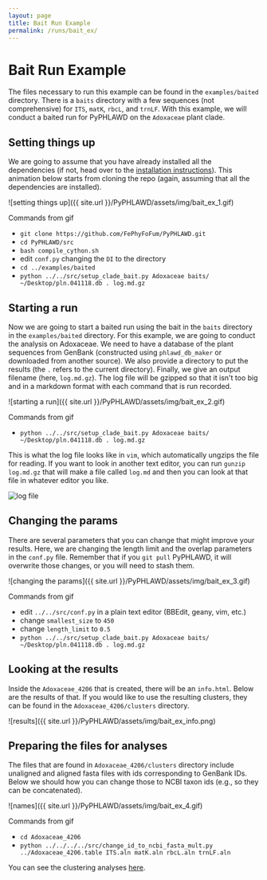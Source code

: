 ```yaml
---
layout: page
title: Bait Run Example
permalink: /runs/bait_ex/
---
```

# Bait Run Example

The files necessary to run this example can be found in the `examples/baited` directory. There is a `baits` directory with a few sequences (not comprehensive) for `ITS`, `matK`, `rbcL`, and `trnLF`. With this example, we will conduct a baited run for PyPHLAWD on the `Adoxaceae` plant clade. 

## Setting things up

We are going to assume that you have already installed all the dependencies (if not, head over to the [installation instructions](https://fephyfofum.github.io/PyPHLAWD/install/)). This animation below starts from cloning the repo (again, assuming that all the dependencies are installed).

![setting things up]({{ site.url }}/PyPHLAWD/assets/img/bait_ex_1.gif)

Commands from gif

- `git clone https://github.com/FePhyFoFum/PyPHLAWD.git`
- `cd PyPHLAWD/src`
- `bash compile_cython.sh`
- edit `conf.py` changing the `DI` to the directory
- `cd ../examples/baited`
- `python ../../src/setup_clade_bait.py Adoxaceae baits/ ~/Desktop/pln.041118.db . log.md.gz`

## Starting a run

Now we are going to start a baited run using the bait in the `baits` directory in the `examples/baited` directory. For this example, we are going to conduct the analysis on Adoxaceae. We need to have a database of the plant sequences from GenBank (constructed using `phlawd_db_maker` or downloaded from another source). We also provide a directory to put the results (the `.` refers to the current directory). Finally, we give an output filename (here, `log.md.gz`). The log file will be gzipped so that it isn't too big and in a markdown format with each command that is run recorded.

![starting a run]({{ site.url }}/PyPHLAWD/assets/img/bait_ex_2.gif)

Commands from gif

- `python ../../src/setup_clade_bait.py Adoxaceae baits/ ~/Desktop/pln.041118.db . log.md.gz`

This is what the log file looks like in `vim`, which automatically ungzips the file for reading. If you want to look in another text editor, you can run `gunzip log.md.gz` that will make a file called `log.md` and then you can look at that file in whatever editor you like.

![log file]({{site.url}}/PyPHLAWD/assets/img/bait_log.png)

## Changing the params

There are several parameters that you can change that might improve your results. Here, we are changing the length limit and the overlap parameters in the `conf.py` file. Remember that if you `git pull` PyPHLAWD, it will overwrite those changes, or you will need to stash them.

![changing the params]({{ site.url }}/PyPHLAWD/assets/img/bait_ex_3.gif)

Commands from gif

- edit `../../src/conf.py` in a plain text editor (BBEdit, geany, vim, etc.)
- change `smallest_size` to `450`
- change `length_limit` to `0.5`
- `python ../../src/setup_clade_bait.py Adoxaceae baits/ ~/Desktop/pln.041118.db . log.md.gz`

## Looking at the results

Inside the `Adoxaceae_4206` that is created, there will be an `info.html`. Below are the results of that. If you would like to use the resulting clusters, they can be found in the `Adoxaceae_4206/clusters` directory. 

![results]({{ site.url }}/PyPHLAWD/assets/img/bait_ex_info.png)

## Preparing the files for analyses

The files that are found in `Adoxaceae_4206/clusters` directory include unaligned and aligned fasta files with ids corresponding to GenBank IDs. Below we should how you can change those to NCBI taxon ids (e.g., so they can be concatenated).

![names]({{ site.url }}/PyPHLAWD/assets/img/bait_ex_4.gif)

Commands from gif

- `cd Adoxaceae_4206`
- `python ../../../../src/change_id_to_ncbi_fasta_mult.py ../Adoxaceae_4206.table ITS.aln matK.aln rbcL.aln trnLF.aln`

You can see the clustering analyses [here](https://fephyfofum.github.io/PyPHLAWD/runs/clustering_ex/).
